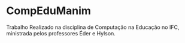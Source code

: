 # CompEduManim
Trabalho Realizado na disciplina de Computação na Educação no IFC, ministrada pelos professores Éder e Hylson.
